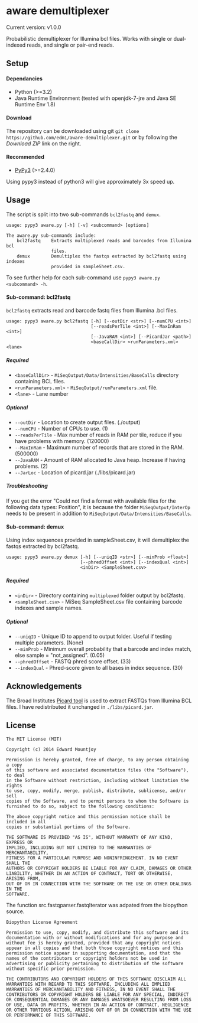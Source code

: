 aware demultiplexer
===================

Current version: v1.0.0

Probabilistic demultiplexer for Illumina bcl files. Works with single or dual-
indexed reads, and single or pair-end reads.

## Setup

#### Dependancies
- Python (>=3.2)
- Java Runtime Environment (tested with openjdk-7-jre and Java SE Runtime Env 1.8)

#### Download
The repository can be downloaded using git `git clone https://github.com/edm1/aware-demultiplexer.git` or by following the *Download ZIP* link on the right.

#### Recommended
- [PyPy3](http://pypy.org/) (>=2.4.0)

Using pypy3 instead of python3 will give approximately 3x speed up.

## Usage

The script is split into two sub-commands `bcl2fastq` and `demux`.

```
usage: pypy3 aware.py [-h] [-v] <subcommand> [options]

The aware.py sub-commands include:
    bcl2fastq    Extracts multiplexed reads and barcodes from Illumina bcl
                 files.
    demux        Demultiplex the fastqs extracted by bcl2fastq using indexes
                 provided in sampleSheet.csv.
```

To see further help for each sub-command use `pypy3 aware.py <subcommand> -h`.

#### Sub-command: bcl2fastq

`bcl2fastq` extracts read and barcode fastq files from Illumina .bcl files.

```
usage: pypy3 aware.py bcl2fastq [-h] [--outDir <str>] [--numCPU <int>]
                                [--readsPerTile <int>] [--MaxInRam <int>]
                                [--JavaRAM <int>] [--PicardJar <path>]
                                <baseCallDir> <runParameters.xml> <lane>
```


##### Required
- `<baseCallDir>` - `MiSeqOutput/Data/Intensities/BaseCalls` directory containing BCL files.
- `<runParameters.xml>` - `MiSeqOutput/runParameters.xml` file.
- `<lane>` - Lane number

##### Optional
- `--outDir` - Location to create output files. (./output)
- `--numCPU` - Number of CPUs to use. (1)
- `--readsPerTile` - Max number of reads in RAM per tile, reduce if you have problems with memory. (120000)
- `--MaxInRam` - Maximum number of records that are stored in the RAM. (500000)
- `--JavaRAM` - Amount of RAM allocated to Java heap. Increase if having problems. (2)
- `--JarLoc` - Location of picard.jar (./libs/picard.jar)

##### Troubleshooting
If you get the error "Could not find a format with available files for the following data types: Position", it is because the folder `MiSeqOutput/InterOp` needs to be present in addition to `MiSeqOutput/Data/Intensities/BaseCalls`.

#### Sub-command: demux

Using index sequences provided in sampleSheet.csv, it will demultiplex the fastqs extracted by bcl2fastq.

```
usage: pypy3 aware.py demux [-h] [--uniqID <str>] [--minProb <float>]
                            [--phredOffset <int>] [--indexQual <int>]
                            <inDir> <SampleSheet.csv>
```

##### Required
- `<inDir>` - Directory containing `multiplexed` folder output by bcl2fastq.
- `<sampleSheet.csv>` - MiSeq SampleSheet.csv file containing barcode indexes and sample names.

##### Optional
- `--uniqID` - Unique ID to append to output folder. Useful if testing multiple parameters. (None)
- `--minProb` - Minimum overall probability that a barcode and index match, else sample = "not_assigned". (0.05)
- `--phredOffset` - FASTQ phred score offset. (33)
- `--indexQual` - Phred-score given to all bases in index sequence. (30)

## Acknowledgements

The Broad Institutes [Picard tool](github.com/broadinstitute/picard) is used to extract FASTQs from Illumina BCL files. I have redistributed it unchanged in `./libs/picard.jar`.

## License

```
The MIT License (MIT)

Copyright (c) 2014 Edward Mountjoy

Permission is hereby granted, free of charge, to any person obtaining a copy
of this software and associated documentation files (the "Software"), to deal
in the Software without restriction, including without limitation the rights
to use, copy, modify, merge, publish, distribute, sublicense, and/or sell
copies of the Software, and to permit persons to whom the Software is
furnished to do so, subject to the following conditions:

The above copyright notice and this permission notice shall be included in all
copies or substantial portions of the Software.

THE SOFTWARE IS PROVIDED "AS IS", WITHOUT WARRANTY OF ANY KIND, EXPRESS OR
IMPLIED, INCLUDING BUT NOT LIMITED TO THE WARRANTIES OF MERCHANTABILITY,
FITNESS FOR A PARTICULAR PURPOSE AND NONINFRINGEMENT. IN NO EVENT SHALL THE
AUTHORS OR COPYRIGHT HOLDERS BE LIABLE FOR ANY CLAIM, DAMAGES OR OTHER
LIABILITY, WHETHER IN AN ACTION OF CONTRACT, TORT OR OTHERWISE, ARISING FROM,
OUT OF OR IN CONNECTION WITH THE SOFTWARE OR THE USE OR OTHER DEALINGS IN THE
SOFTWARE.
```

The function src.fastqparser.fastqIterator was adpated from the biopython source.

```
Biopython License Agreement

Permission to use, copy, modify, and distribute this software and its
documentation with or without modifications and for any purpose and
without fee is hereby granted, provided that any copyright notices
appear in all copies and that both those copyright notices and this
permission notice appear in supporting documentation, and that the
names of the contributors or copyright holders not be used in
advertising or publicity pertaining to distribution of the software
without specific prior permission.

THE CONTRIBUTORS AND COPYRIGHT HOLDERS OF THIS SOFTWARE DISCLAIM ALL
WARRANTIES WITH REGARD TO THIS SOFTWARE, INCLUDING ALL IMPLIED
WARRANTIES OF MERCHANTABILITY AND FITNESS, IN NO EVENT SHALL THE
CONTRIBUTORS OR COPYRIGHT HOLDERS BE LIABLE FOR ANY SPECIAL, INDIRECT
OR CONSEQUENTIAL DAMAGES OR ANY DAMAGES WHATSOEVER RESULTING FROM LOSS
OF USE, DATA OR PROFITS, WHETHER IN AN ACTION OF CONTRACT, NEGLIGENCE
OR OTHER TORTIOUS ACTION, ARISING OUT OF OR IN CONNECTION WITH THE USE
OR PERFORMANCE OF THIS SOFTWARE.
```